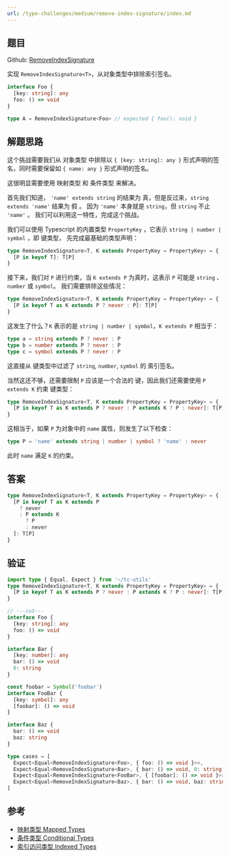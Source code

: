 ```yaml
---
url: /type-challenges/medium/remove-index-signature/index.md
---
```

## 题目

Github: [RemoveIndexSignature](https://github.com/type-challenges/type-challenges/blob/main/questions/01367-medium-remove-index-signature/README.md)

实现 `RemoveIndexSignature<T>`，从对象类型中排除索引签名。

```ts
interface Foo {
  [key: string]: any
  foo: () => void
}

type A = RemoveIndexSignature<Foo> // expected { foo(): void }
```

## 解题思路

这个挑战需要我们从 对象类型 中排除以 `{ [key: string]: any }` 形式声明的签名，同时需要保留如
`{ name: any }` 形式声明的签名。

这很明显需要使用 映射类型 和 条件类型 来解决。

首先我们知道， `'name' extends string` 的结果为 真，但是反过来，`string extends 'name'` 结果为 假 。
因为 `'name'` 本身就是 `string`，但 `string` 不止 `'name'` 。 我们可以利用这一特性，完成这个挑战。

我们可以使用 Typescript 的内置类型 `PropertyKey` ，它表示 `string | number | symbol` ，即 键类型，
先完成最基础的类型声明：

```ts
type RemoveIndexSignature<T, K extends PropertyKey = PropertyKey> = {
  [P in keyof T]: T[P]
}
```

接下来，我们对 `P` 进行约束，当 `K extends P` 为真时，这表示 `P` 可能是 `string` 、`number` 或 `symbol`。
我们需要排除这些情况：

```ts
type RemoveIndexSignature<T, K extends PropertyKey = PropertyKey> = {
  [P in keyof T as K extends P ? never : P]: T[P]
}
```

这发生了什么？`K` 表示的是 `string | number | symbol`，`K extends P` 相当于：

```ts
type a = string extends P ? never : P
type b = number extends P ? never : P
type c = symbol extends P ? never : P
```

这直接从 键类型中过滤了 `string`, `number`, `symbol` 的 索引签名。

当然这还不够，还需要限制 `P` 应该是一个合法的 键，因此我们还需要使用 `P extends K` 约束 键类型：

```ts
type RemoveIndexSignature<T, K extends PropertyKey = PropertyKey> = {
  [P in keyof T as K extends P ? never : P extends K ? P : never]: T[P]
}
```

这相当于，如果 `P` 为对象中的 `name` 属性，则发生了以下检查：

```ts
type P = 'name' extends string | number | symbol ? 'name' : never
```

此时 `name` 满足 `K` 的约束。

## 答案

```ts
type RemoveIndexSignature<T, K extends PropertyKey = PropertyKey> = {
  [P in keyof T as K extends P
    ? never
    : P extends K
      ? P
      : never
  ]: T[P]
}
```

## 验证

```ts twoslash
import type { Equal, Expect } from '~/tc-utils'
type RemoveIndexSignature<T, K extends PropertyKey = PropertyKey> = {
  [P in keyof T as K extends P ? never : P extends K ? P : never]: T[P]
}

// ---cut---
interface Foo {
  [key: string]: any
  foo: () => void
}

interface Bar {
  [key: number]: any
  bar: () => void
  0: string
}

const foobar = Symbol('foobar')
interface FooBar {
  [key: symbol]: any
  [foobar]: () => void
}

interface Baz {
  bar: () => void
  baz: string
}

type cases = [
  Expect<Equal<RemoveIndexSignature<Foo>, { foo: () => void }>>,
  Expect<Equal<RemoveIndexSignature<Bar>, { bar: () => void, 0: string }>>,
  Expect<Equal<RemoveIndexSignature<FooBar>, { [foobar]: () => void }>>,
  Expect<Equal<RemoveIndexSignature<Baz>, { bar: () => void, baz: string }>>,
]
```

## 参考

* [映射类型 Mapped Types](https://www.typescriptlang.org/docs/handbook/2/mapped-types.html)
* [条件类型 Conditional Types](https://www.typescriptlang.org/docs/handbook/2/conditional-types.html)
* [索引访问类型 Indexed Types](https://www.typescriptlang.org/docs/handbook/2/indexed-access-types.html)
